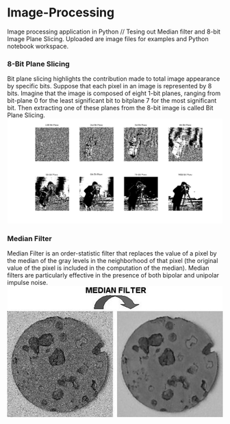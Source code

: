 # Image-Processing
Image processing application in Python //
Tesing out Median filter and 8-bit Image Plane Slicing. Uploaded are image files for examples and Python notebook workspace.

### 8-Bit Plane Slicing
Bit plane slicing highlights the contribution made to total image appearance by specific bits. Suppose that each pixel in an image is represented by 8 bits. Imagine that the image is composed of eight 1-bit planes, ranging from bit-plane 0 for the least significant bit to bitplane 7 for the most significant bit. Then extracting one of these planes from the 8-bit image is called Bit Plane Slicing.
![8-Bit Plane Slicing](/Images/bit_plane.jpg)

### Median Filter
Median Filter is an order-statistic filter that replaces the value of a pixel by the median of the gray levels in the neighborhood of that pixel (the original value of the pixel is included in the computation of the median). Median filters are particularly effective in the presence of both bipolar and unipolar impulse noise.
![Median Filter](/Images/median_filter.jpg)


